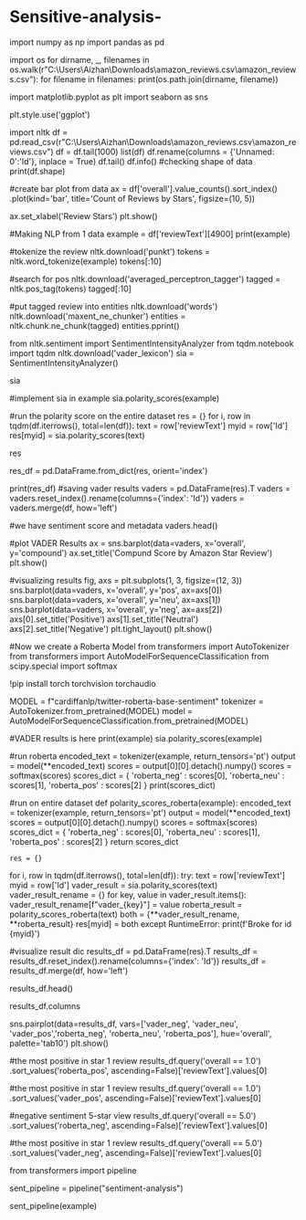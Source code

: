 # Sensitive-analysis-
import numpy as np 
import pandas as pd

import os
for dirname, _, filenames in os.walk(r"C:\Users\Aizhan\Downloads\amazon_reviews.csv\amazon_reviews.csv"):
    for filename in filenames:
        print(os.path.join(dirname, filename))


import matplotlib.pyplot as plt
import seaborn as sns

plt.style.use('ggplot')

import nltk
df = pd.read_csv(r"C:\Users\Aizhan\Downloads\amazon_reviews.csv\amazon_reviews.csv")
df = df.tail(1000)
list(df)
df.rename(columns = {'Unnamed: 0':'Id'}, inplace = True)
df.tail()
df.info()
#checking shape of data
print(df.shape)

#create bar plot from data
ax = df['overall'].value_counts().sort_index() \
    .plot(kind='bar', 
          title='Count of Reviews by Stars',
          figsize=(10, 5))

ax.set_xlabel('Review Stars')
plt.show()

#Making NLP from 1 data
example = df['reviewText'][4900]
print(example)

#tokenize the review
nltk.download('punkt')
tokens = nltk.word_tokenize(example)
tokens[:10]

#search for pos
nltk.download('averaged_perceptron_tagger')
tagged = nltk.pos_tag(tokens)
tagged[:10]

#put tagged review into entities
nltk.download('words')
nltk.download('maxent_ne_chunker')
entities = nltk.chunk.ne_chunk(tagged)
entities.pprint()

from nltk.sentiment import SentimentIntensityAnalyzer
from tqdm.notebook import tqdm
nltk.download('vader_lexicon')
sia = SentimentIntensityAnalyzer()

sia 

#implement sia in example
sia.polarity_scores(example)

#run the polarity score on the entire dataset
res = {}
for i, row in tqdm(df.iterrows(), total=len(df)):
    text = row['reviewText']
    myid = row['Id']
    res[myid] = sia.polarity_scores(text)

res

res_df = pd.DataFrame.from_dict(res, orient='index')

print(res_df)
#saving vader results
vaders = pd.DataFrame(res).T
vaders = vaders.reset_index().rename(columns={'index': 'Id'})
vaders = vaders.merge(df, how='left')

#we have sentiment score and metadata
vaders.head()

#plot VADER Results
ax = sns.barplot(data=vaders, x='overall', y='compound')
ax.set_title('Compund Score by Amazon Star Review')
plt.show()

#visualizing results
fig, axs = plt.subplots(1, 3, figsize=(12, 3))
sns.barplot(data=vaders, x='overall', y='pos', ax=axs[0])
sns.barplot(data=vaders, x='overall', y='neu', ax=axs[1])
sns.barplot(data=vaders, x='overall', y='neg', ax=axs[2])
axs[0].set_title('Positive')
axs[1].set_title('Neutral')
axs[2].set_title('Negative')
plt.tight_layout()
plt.show()

#Now we create a Roberta Model
from transformers import AutoTokenizer
from transformers import AutoModelForSequenceClassification
from scipy.special import softmax

!pip install torch torchvision torchaudio

MODEL = f"cardiffanlp/twitter-roberta-base-sentiment"
tokenizer = AutoTokenizer.from_pretrained(MODEL)
model = AutoModelForSequenceClassification.from_pretrained(MODEL)

#VADER results is here
print(example)
sia.polarity_scores(example)

#run roberta
encoded_text = tokenizer(example, return_tensors='pt')
output = model(**encoded_text)
scores = output[0][0].detach().numpy()
scores = softmax(scores)
scores_dict = {
    'roberta_neg' : scores[0],
    'roberta_neu' : scores[1],
    'roberta_pos' : scores[2]
}
print(scores_dict)









#run on entire dataset
def polarity_scores_roberta(example):
    encoded_text = tokenizer(example, return_tensors='pt')
    output = model(**encoded_text)
    scores = output[0][0].detach().numpy()
    scores = softmax(scores)
    scores_dict = {
        'roberta_neg' : scores[0],
        'roberta_neu' : scores[1],
        'roberta_pos' : scores[2]
    }
    return scores_dict

    res = {}
for i, row in tqdm(df.iterrows(), total=len(df)):
    try:
        text = row['reviewText']
        myid = row['Id']
        vader_result = sia.polarity_scores(text)
        vader_result_rename = {}
        for key, value in vader_result.items():
            vader_result_rename[f"vader_{key}"] = value
        roberta_result = polarity_scores_roberta(text)
        both = {**vader_result_rename, **roberta_result}
        res[myid] = both
    except RuntimeError:
        print(f'Broke for id {myid}')

#visualize result dic
results_df = pd.DataFrame(res).T
results_df = results_df.reset_index().rename(columns={'index': 'Id'})
results_df = results_df.merge(df, how='left')

results_df.head()

results_df.columns

sns.pairplot(data=results_df, vars=['vader_neg', 'vader_neu', 'vader_pos','roberta_neg', 'roberta_neu', 'roberta_pos'],
            hue='overall',
            palette='tab10')
plt.show()

#the most positive in star 1 review
results_df.query('overall == 1.0') \
    .sort_values('roberta_pos', ascending=False)['reviewText'].values[0]

#the most positive in star 1 review
results_df.query('overall == 1.0') \
    .sort_values('vader_pos', ascending=False)['reviewText'].values[0]

#negative sentiment 5-star view
results_df.query('overall == 5.0') \
    .sort_values('roberta_neg', ascending=False)['reviewText'].values[0]

#the most positive in star 1 review
results_df.query('overall == 5.0') \
    .sort_values('vader_neg', ascending=False)['reviewText'].values[0]

from transformers import pipeline

sent_pipeline = pipeline("sentiment-analysis")

sent_pipeline(example)


